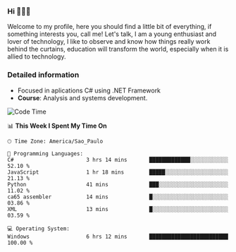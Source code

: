 


### Hi 🙋🏽‍♂️

Welcome to my profile, here you should find a little bit of everything, if something interests you, call me! Let's talk,
I am a young enthusiast and lover of technology, I like to observe and know how things really work behind the curtains, 
education will transform the world, especially when it is allied to technology.

### Detailed information
* Focused in aplications C# using .NET Framework
* **Course**: Analysis and systems development.

<!--START_SECTION:waka-->
![Code Time](http://img.shields.io/badge/Code%20Time-399%20hrs%2054%20mins-blue)

📊 **This Week I Spent My Time On** 

```text
🕑︎ Time Zone: America/Sao_Paulo

💬 Programming Languages: 
C#                       3 hrs 14 mins       █████████████░░░░░░░░░░░░   52.10 % 
JavaScript               1 hr 18 mins        █████░░░░░░░░░░░░░░░░░░░░   21.13 % 
Python                   41 mins             ███░░░░░░░░░░░░░░░░░░░░░░   11.02 % 
ca65 assembler           14 mins             █░░░░░░░░░░░░░░░░░░░░░░░░   03.86 % 
XML                      13 mins             █░░░░░░░░░░░░░░░░░░░░░░░░   03.59 % 

💻 Operating System: 
Windows                  6 hrs 12 mins       █████████████████████████   100.00 % 
```


<!--END_SECTION:waka-->


